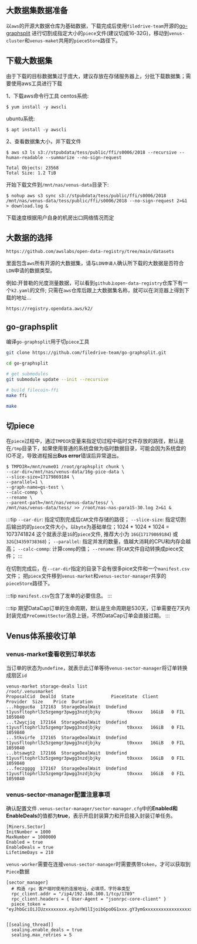 ## 大数据集数据准备

以`aws`的开源大数据仓库为基础数据，下载完成后使用`filedrive-team`开源的[go-graphsplit](https://github.com/filedrive-team/go-graphsplit.git) 
进行切割成指定大小的`piece`文件(建议切成16-32G)，移动到`venus-cluster`和`venus-maket`共用的`pieceStore`路径下。

## 下载大数据集

由于下载的目标数据集过于庞大，建议存放在存储服务器上，分批下载数据集；需要使用aws工具进行下载

1、下载aws命令行工具
centos系统:
```shell
$ yum install -y awscli
```
ubuntu系统:
```shell
$ apt install -y awscli
```

2、查看数据集大小，并下载文件
```shell
$ aws s3 ls s3://stpubdata/tess/public/ffi/s0006/2018 --recursive --human-readable --summarize --no-sign-request

Total Objects: 23568
Total Size: 1.2 TiB
```

开始下载文件到`/mnt/nas/venus-data`目录下:
```shell
$ nohup aws s3 sync s3://stpubdata/tess/public/ffi/s0006/2018 /mnt/nas/venus-data/tess/public/ffi/s0006/2018 --no-sign-request 2>&1 > download.log &
```
下载速度根据用户自身的机房出口网络情况而定

## 大数据的选择

```url
https://github.com/awslabs/open-data-registry/tree/main/datasets
```
里面包含`aws`所有开源的大数据集，请与`LDN申请人`确认所下载的大数据是否符合`LDN`申请的数据类型。

例如:开普勒的光度测量数据，可以看到`github上open-data-registry`仓库下有一个`k2.yaml`的文件;
只需在`aws`仓库后跟上大数据集名称，就可以在浏览器上得到下载的地址...

```url
https://registry.opendata.aws/k2/
```

## go-graphsplit

编译`go-graphsplit`用于切`piece`工具

```bash
git clone https://github.com/filedrive-team/go-graphsplit.git

cd go-graphsplit

# get submodules
git submodule update --init --recursive

# build filecoin-ffi
make ffi

make
```

## 切piece

在`piece`过程中，通过`TMPDIR`变量来指定切过程中临时文件存放的路径，默认是在`/tmp`目录下，如果使用普通的系统盘做为临时数据目录，可能会因为系统盘的IO不足，导致进程报出**Bus error**错误后异常退出。

```shell
$ TMPDIR=/mnt/nvme01 /root/graphsplit chunk \
--car-dir=/mnt/nas/venus-data/16g-pice-data \
--slice-size=17179869184 \
--parallel=1 \
--graph-name=gs-test \
--calc-commp \
--rename \
--parent-path=/mnt/nas/venus-data/tess/ \
/mnt/nas/venus-data/tess/ >> /root/nas-nas-para15-30.log 2>&1 &
```

:::tip
`--car-dir`: 指定切割完成后`CAR`文件存储的路径；
`--slice-size`: 指定切割后输出的的`piece`文件大小，以`byte`为基础单位；1024 * 1024 * 1024 = 1073741824 这个就表示是`1G`的`piece`文件, 推荐大小为 `16G`(`17179869184`) 或 `32G`(`34359738368`)；
`--parallel`: 指定并发的数量，值越大消耗的CPU和内存会越高；
`--calc-commp`: 计算`commp`的值；
`--rename`: 将`CAR`文件自动转换成piece文件；
:::

在切割完成后，在`--car-dir`指定的目录下会有很多pice文件和一个`manifest.csv`文件；
把`piece`文件移到`venus-market`和`venus-sector-manager`共享的`pieceStore`路径下。

:::tip
`manifest.csv`包含了发单的必要信息。
:::

:::tip
期望DataCap订单的生命周期，默认是生命周期是530天，订单需要在7天内封装完成`PreCommitSector`消息上链，不然DataCap订单会直接过期。
:::

## Venus体系接收订单

### venus-market查看收到订单状态

当订单的状态为`undefine`，就表示此订单等待`venus-sector-manager`将订单转换成扇区`id`

```shell
venus-market storage-deals list
/root/.venusmarket
ProposalCid  DealId  State              PieceState  Client                                     Provider  Size    Price  Duration
...hbgguc6a  172163  StorageDealWait  Undefind    t1yusfltophrl3z5zgemgr3pwgg3nzdjbjky          t0xxxx   16GiB   0 FIL  1059840
...t2wycjiq  172164  StorageDealWait  Undefind    t1yusfltophrl3z5zgemgr3pwgg3nzdjbjky          t0xxxx   16GiB   0 FIL  1059840
...5tkvirfe  172165  StorageDealWait  Undefind    t1yusfltophrl3z5zgemgr3pwgg3nzdjbjky          t0xxxx   16GiB   0 FIL  1059840
...btsawgt2  172166  StorageDealWait  Undefind    t1yusfltophrl3z5zgemgr3pwgg3nzdjbjky          t0xxxx   16GiB   0 FIL  1059840
...feczgggg  172167  StorageDealWait  Undefind    t1yusfltophrl3z5zgemgr3pwgg3nzdjbjky          t0xxxx   16GiB   0 FIL  1059840
```

### venus-sector-manager配置注意事项

确认配置文件`.venus-sector-manager/sector-manager.cfg`中的**Enabled和EnableDeals**的值都为**true**，表示开启封装算力和开启接入封装订单任务。

```shell
[Miners.Sector]
InitNumber = 1000
MaxNumber = 1000000
Enabled = true
EnableDeals = true
LifetimeDays = 210
```

`venus-worker`需要在连接`venus-sector-manager`时需要携带`token`，才可以获取到`Piece`数据

```shell
[sector_manager]
  # 构造 rpc 客户端时使用的连接地址，必填项，字符串类型
  rpc_client.addr = "/ip4/192.168.100.1/tcp/1789"
  rpc_client.headers = { User-Agent = "jsonrpc-core-client" }
  piece_token = "eyJhbGciOiJIUzxxxxxxxx.eyJuYW1lIjoibGpoOG1xxx.gY3ymGxxxxxxxxxxxxxxxxxxxxxxxxxxxx"
  
  
[[sealing_thread]]
  sealing.enable_deals = true
  sealing.max_retries = 5
```
